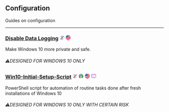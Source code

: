 ## Configuration

Guides on configuration

---

### [Disable Data Logging](https://www.reddit.com/r/Windows10/comments/3f38ed/guide_how_to_disable_data_logging_in_w10) ![](../assets/free.png) ![](../assets/united-states.png)

Make Windows 10 more private and safe.

###### ⚠DESIGNED FOR WINDOWS 10 ONLY 

### [Win10-Initial-Setup-Script](https://www.dasm.cz/clanek/jak-z-windows-10-udelat-desktopovy-system) ![](../assets/free.png) ![](../assets/open-source-icon.png "MIT@GitHub: https://github.com/Disassembler0/Win10-Initial-Setup-Script") ![](../assets/united-states.png) ![](../assets/command-line.png)

 PowerShell script for automation of routine tasks done after fresh installations of Windows 10

###### ⚠DESIGNED FOR WINDOWS 10 ONLY WITH CERTAIN RISK




